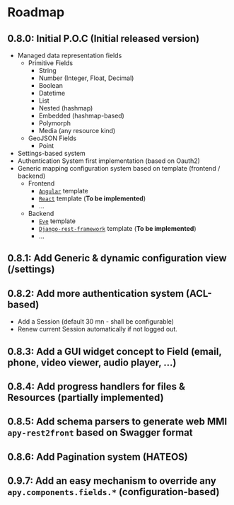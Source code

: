 # Roadmap
## 0.8.0: Initial P.O.C (Initial released version)
- Managed data representation fields
    - Primitive Fields
        - String
        - Number (Integer, Float, Decimal)
        - Boolean
        - Datetime
        - List
        - Nested (hashmap)
        - Embedded (hashmap-based)
        - Polymorph
        - Media (any resource kind)
    - GeoJSON Fields
        - Point
- Settings-based system
- Authentication System first implementation (based on Oauth2)
- Generic mapping configuration system based on template (frontend / backend)
    - Frontend
        - [`Angular`][angular] template
        - [`React`][react] template (**To be implemented**)
        - ...
    - Backend
        - [`Eve`][angular] template
        - [`Django-rest-framework`][dj-rest-fwk] template (**To be implemented**)
        - ...

## 0.8.1: Add Generic & dynamic configuration view (/settings)
## 0.8.2: Add more authentication system (ACL-based)
- Add a Session (default 30 mn - shall be configurable)
- Renew current Session automatically if not logged out.

## 0.8.3: Add a GUI widget concept to Field (email, phone, video viewer, audio player, ...)
## 0.8.4: Add progress handlers for files & Resources (partially implemented)
## 0.8.5: Add schema parsers to generate web MMI `apy-rest2front` based on Swagger format
## 0.8.6: Add Pagination system (HATEOS)
## 0.9.7: Add an easy mechanism to override any `apy.components.fields.*` (configuration-based)

[eve]: http://python-eve.org/
[angular]: https://angularjs.org/
[react]: https://facebook.github.io/react/
[dj-rest-fwk]: http://www.django-rest-framework.org/
